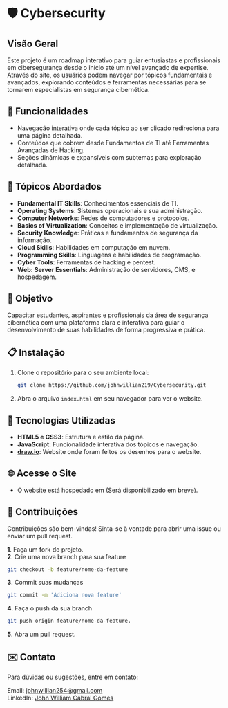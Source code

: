 # 🛡️ Cybersecurity 

## Visão Geral
Este projeto é um roadmap interativo para guiar entusiastas e profissionais em cibersegurança desde o início até um nível avançado de expertise. Através do site, os usuários podem navegar por tópicos fundamentais e avançados, explorando conteúdos e ferramentas necessárias para se tornarem especialistas em segurança cibernética.

## 🚀 Funcionalidades
- Navegação interativa onde cada tópico ao ser clicado redireciona para uma página detalhada.
- Conteúdos que cobrem desde Fundamentos de TI até Ferramentas Avançadas de Hacking.
- Seções dinâmicas e expansíveis com subtemas para exploração detalhada.

## 🔧 Tópicos Abordados
- **Fundamental IT Skills**: Conhecimentos essenciais de TI.
- **Operating Systems**: Sistemas operacionais e sua administração.
- **Computer Networks**: Redes de computadores e protocolos.
- **Basics of Virtualization**: Conceitos e implementação de virtualização.
- **Security Knowledge**: Práticas e fundamentos de segurança da informação.
- **Cloud Skills**: Habilidades em computação em nuvem.
- **Programming Skills**: Linguagens e habilidades de programação.
- **Cyber Tools**: Ferramentas de hacking e pentest.
- **Web: Server Essentials**: Administração de servidores, CMS, e hospedagem.

## 🎯 Objetivo
Capacitar estudantes, aspirantes e profissionais da área de segurança cibernética com uma plataforma clara e interativa para guiar o desenvolvimento de suas habilidades de forma progressiva e prática.

## 📋 Instalação
1. Clone o repositório para o seu ambiente local:
   ```bash
   git clone https://github.com/johnwillian219/Cybersecurity.git

2. Abra o arquivo ```index.html``` em seu navegador para ver o website.

## 🚧 Tecnologias Utilizadas
- **HTML5 e CSS3**: Estrutura e estilo da página.
- **JavaScript**: Funcionalidade interativa dos tópicos e navegação.
- **[draw.io](https://www.draw.io)**: Website onde foram feitos os desenhos para o website.

## 🌐 Acesse o Site
- O website está hospedado em (Será disponibilizado em breve).

## 🤝 Contribuições
Contribuições são bem-vindas! Sinta-se à vontade para abrir uma issue ou enviar um pull request.

**1**. Faça um fork do projeto.  
**2**. Crie uma nova branch para sua feature 
```bash
git checkout -b feature/nome-da-feature
```
**3**. Commit suas mudanças 
```bash
git commit -m 'Adiciona nova feature'  
```
**4**. Faça o push da sua branch 
```bash
git push origin feature/nome-da-feature.  
```
**5**. Abra um pull request.

## ✉️ Contato
Para dúvidas ou sugestões, entre em contato:

Email: johnwillian254@gmail.com  
LinkedIn: [John William Cabral Gomes](https://www.linkedin.com/in/john-william-cabral-gomes-031389234/)

